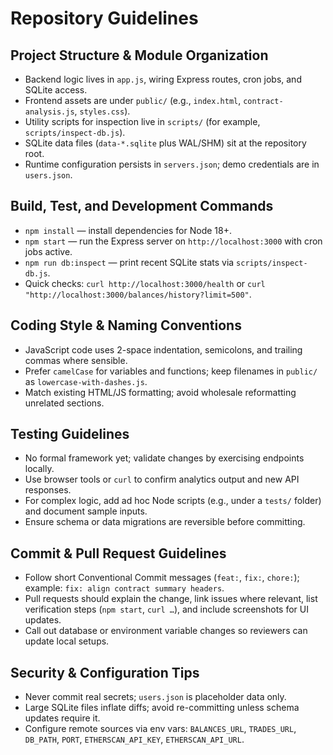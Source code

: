 # Repository Guidelines

## Project Structure & Module Organization
- Backend logic lives in `app.js`, wiring Express routes, cron jobs, and SQLite access.
- Frontend assets are under `public/` (e.g., `index.html`, `contract-analysis.js`, `styles.css`).
- Utility scripts for inspection live in `scripts/` (for example, `scripts/inspect-db.js`).
- SQLite data files (`data-*.sqlite` plus WAL/SHM) sit at the repository root.
- Runtime configuration persists in `servers.json`; demo credentials are in `users.json`.

## Build, Test, and Development Commands
- `npm install` — install dependencies for Node 18+.
- `npm start` — run the Express server on `http://localhost:3000` with cron jobs active.
- `npm run db:inspect` — print recent SQLite stats via `scripts/inspect-db.js`.
- Quick checks: `curl http://localhost:3000/health` or `curl "http://localhost:3000/balances/history?limit=500"`.

## Coding Style & Naming Conventions
- JavaScript code uses 2-space indentation, semicolons, and trailing commas where sensible.
- Prefer `camelCase` for variables and functions; keep filenames in `public/` as `lowercase-with-dashes.js`.
- Match existing HTML/JS formatting; avoid wholesale reformatting unrelated sections.

## Testing Guidelines
- No formal framework yet; validate changes by exercising endpoints locally.
- Use browser tools or `curl` to confirm analytics output and new API responses.
- For complex logic, add ad hoc Node scripts (e.g., under a `tests/` folder) and document sample inputs.
- Ensure schema or data migrations are reversible before committing.

## Commit & Pull Request Guidelines
- Follow short Conventional Commit messages (`feat:`, `fix:`, `chore:`); example: `fix: align contract summary headers`.
- Pull requests should explain the change, link issues where relevant, list verification steps (`npm start`, `curl …`), and include screenshots for UI updates.
- Call out database or environment variable changes so reviewers can update local setups.

## Security & Configuration Tips
- Never commit real secrets; `users.json` is placeholder data only.
- Large SQLite files inflate diffs; avoid re-committing unless schema updates require it.
- Configure remote sources via env vars: `BALANCES_URL`, `TRADES_URL`, `DB_PATH`, `PORT`, `ETHERSCAN_API_KEY`, `ETHERSCAN_API_URL`.
